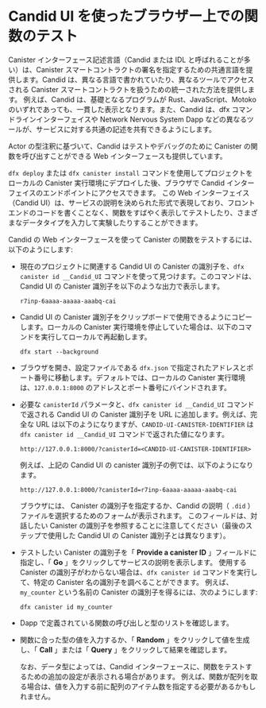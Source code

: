 # Candid UI を使ったブラウザー上での関数のテスト

Canister インターフェース記述言語（Candid または IDL と呼ばれることが多い）は、Canister スマートコントラクトの署名を指定するための共通言語を提供します。Candid は、異なる言語で書かれていたり、異なるツールでアクセスされる Canister スマートコントラクトを扱うための統一された方法を提供します。 例えば、Candid は、基礎となるプログラムが Rust、JavaScript、Motoko のいずれであっても、一貫した表示となります。また、Candid は、dfx コマンドラインインターフェイスや Network Nervous System Dapp などの異なるツールが、サービスに対する共通の記述を共有できるようにします。

Actor の型注釈に基づいて、Candid はテストやデバッグのために Canister の関数を呼び出すことができる Web インターフェースも提供しています。

`dfx deploy` または `dfx canister install` コマンドを使用してプロジェクトをローカルの Canister 実行環境にデプロイした後、ブラウザで Candid インターフェイスのエンドポイントにアクセスできます。 この Web インターフェイス（Candid UI）は、サービスの説明を決められた形式で表現しており、フロントエンドのコードを書くことなく、関数をすばやく表示してテストしたり、さまざまなデータタイプを入力して実験したりすることができます。

Candid の Web インターフェースを使って Canister の関数をテストするには、以下のようにします:

- 現在のプロジェクトに関連する Candid UI の Canister の識別子を、`dfx canister id __Candid_UI` コマンドを使って見つけます。このコマンドは、Candid UI の Canister 識別子を以下のような出力で表示します。

  ```
  r7inp-6aaaa-aaaaa-aaabq-cai
  ```

- Candid UI の Canister 識別子をクリップボードで使用できるようにコピーします。ローカルの Canister 実行環境を停止していた場合は、以下のコマンドを実行してローカルで再起動します。

  ```
  dfx start --background
  ```

- ブラウザを開き、設定ファイルである `dfx.json` で指定されたアドレスとポート番号に移動します。デフォルトでは、ローカルの Canister 実行環境は、`127.0.0.1:8000` のアドレスとポート番号にバインドされます。
- 必要な `canisterId` パラメータと、`dfx canister id __Candid_UI` コマンドで返される Candid UI の Canister 識別子を URL に追加します。例えば、完全な URL は以下のようになりますが、`CANDID-UI-CANISTER-IDENTIFIER` は `dfx canister id __Candid_UI` コマンドで返された値になります。

  ```
  http://127.0.0.1:8000/?canisterId=<CANDID-UI-CANISTER-IDENTIFIER>
  ```

  例えば、上記の Candid UI の canister 識別子の例では、以下のようになります。

  ```
  http://127.0.0.1:8000/?canisterId=r7inp-6aaaa-aaaaa-aaabq-cai
  ```

  ブラウザには、 Canister の識別子を指定するか、Candid の説明（ `.did` ）ファイルを選択するためのフォームが表示されます。 このフィールドは、対話したい Canister の識別子を参照することに注意してください（最後のステップで使用した Candid UI の Canister 識別子とは異なります）。

- テストしたい Canister の識別子を「 **Provide a canister ID** 」フィールドに指定し、「 **Go** 」をクリックしてサービスの説明を表示します。
  使用する Canister の識別子がわからない場合は、`dfx canister id` コマンドを実行して、特定の Canister 名の識別子を調べることができます。 例えば、`my_counter` という名前の Canister の識別子を得るには、次のようにします:
  ```
  dfx canister id my_counter
  ```
- Dapp で定義されている関数の呼び出しと型のリストを確認します。
- 関数に合った型の値を入力するか、「 **Random** 」をクリックして値を生成し、「 **Call** 」または「 **Query** 」をクリックして結果を確認します。

  なお、データ型によっては、Candid インターフェースに、関数をテストするための追加の設定が表示される場合があります。 例えば、関数が配列を取る場合は、値を入力する前に配列のアイテム数を指定する必要があるかもしれません。

<!--
# Using the candid ui to test functions in a browser

The canister interface description language—often referred to as Candid or more generally as the IDL—provides a common language for specifying the signature of a canister smart contract.
Candid provides a unified way for you to interact with canister smart contracts that are written in different languages or accessed using different tools.
For example, Candid provides a consistent view of a service whether the underlying program is native Rust, JavaScript, or any other programming language.
Candid also enables different tools—such as the `dfx` command-line interface and the Network Nervous System dapp—to share a common description for a service.

Based on the type signature of the actor, Candid also provides a web interface that allows you to call canister functions for testing and debugging.


After you have deployed your project in the local canister execution environment using the `dfx deploy` or `dfx canister install` command, you can access the Candid web interface endpoint in a browser.
This web interface—the Candid UI—exposes the service description in a form, enabling you to quickly view and test functions and experiment with entering different data types without writing any front-end code.

To use the Candid web interface to test canister functions:

- Find the Candid UI canister identifier associated with the current project using the `dfx canister id __Candid_UI` command. The command displays the canister identifier for the Candid UI with output similar to the following:
    ```
    r7inp-6aaaa-aaaaa-aaabq-cai
    ```

- Copy the Candid UI canister identifier so that it is available in the clipboard. If you've stopped the local canister execution environment, restart it locally by running the following command:
    ```
    dfx start --background
    ```

- Open a browser and navigate to the address and port number specified in the `dfx.json` configuration file. By default, the local canister execution environment binds to the `127.0.0.1:8000` address and port number.
- Add the required `canisterId` parameter and the Candid UI canister identifier returned by the `dfx canister id __Candid_UI` command to the URL. For example, the full URL should look similar to the following but with the `CANDID-UI-CANISTER-IDENTIFIER` that was returned by the `dfx canister id __Candid_UI` command:
    ```
    http://127.0.0.1:8000/?canisterId=<CANDID-UI-CANISTER-IDENTIFIER>
    ```
    For instance, with the example canister identifier for the Candid UI as shown above, this could look as follows:
    ```
    http://127.0.0.1:8000/?canisterId=r7inp-6aaaa-aaaaa-aaabq-cai
    ```

    The browser then displays a form for you to specify a canister identifier or choose a Candid description (`.did`) file.
    Note that this field refers to the canister identifier of the canister you would like to interact with (as opposed to the canister identifier for the Candid UI that we used in the last step).

- Specify the canister identifier of the canister you would like to test in the *Provide a canister ID* field, then click *Go* to display the service description.
    If you aren’t sure which canister identifier to use, you can run the `dfx canister id` command to look up the identifier for a specific canister name.
    For instance, to get the canister identifier for a canister named `my_counter`, you would use:
    ```
    dfx canister id my_counter
    ```
- Review the list of function calls and types defined in the dapp.
- Type a value of the appropriate type for a function or click *Random* to generate a value, then click *Call* or *Query* to see the result.

    Note that depending on the data type, the Candid interface might display additional configuration settings for testing functions.
    For example, if a function takes an array, you might need to specify the number of items in the array before entering values.


![Calculator functions](../_attachments/candid-calc.png)
-->
